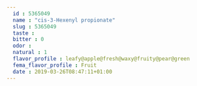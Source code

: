 ```yaml
---
  id : 5365049
  name : "cis-3-Hexenyl propionate"
  slug : 5365049
  taste : 
  bitter : 0
  odor : 
  natural : 1
  flavor_profile : leafy@apple@fresh@waxy@fruity@pear@green
  fema_flavor_profile : Fruit
  date : 2019-03-26T08:47:11+01:00
---
```



